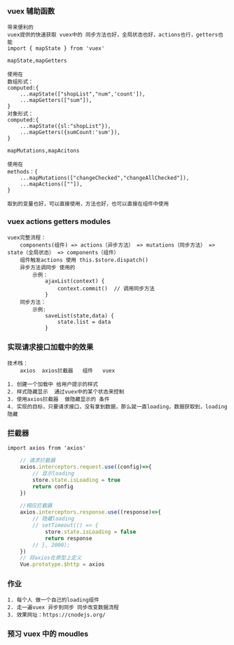 ### vuex 辅助函数
    带来便利的
    vuex提供的快速获取 vuex中的 同步方法也好，全局状态也好，actions也行，getters也能
    import { mapState } from 'vuex'

    mapState,mapGetters

    使用在
    数组形式：
    computed:{
        ...mapState(["shopList","num",'count']),
        ...mapGetters(["sum"]),
    }
    对象形式：
    computed:{
        ...mapState({sl:"shopList"}),
        ...mapGetters({sumCount:'sum'}),
    }

    mapMutations,mapAcitons

    使用在
    methods：{
        ...mapMutations(["changeChecked","changeAllChecked"]),
        ...mapActions([""]),
    }

    取到的变量也好，可以直接使用，方法也好，也可以直接在组件中使用
### vuex actions getters modules

    vuex完整流程：
        components(组件) => actions（异步方法） => mutations（同步方法） => state（全局状态） => components（组件）
        组件触发actions 使用 this.$store.dispatch()  
        异步方法调同步 使用的
            示例：
                ajaxList(context) {
                    context.commit()  // 调用同步方法
                }
        同步方法：
            示例:
                saveList(state,data) {
                    state.list = data
                }

### 实现请求接口加载中的效果

    技术栈：
        axios  axios拦截器   组件   vuex

    1. 创建一个加载中 给用户提示的样式
    2. 样式隐藏显示  通过vuex中的某个状态来控制
    3. 使用axios拦截器  做隐藏显示的 条件
    4. 实现的目标，只要请求接口，没有拿到数据，那么就一直loading，数据获取到，loading隐藏


### 拦截器
    import axios from 'axios'
```js
    // 请求拦截器
    axios.interceptors.request.use((config)=>{
        // 显示loading
        store.state.isLoading = true 
        return config
    })

    //相应拦截器
    axios.interceptors.response.use((response)=>{
        // 隐藏loading
        // setTimeout(() => {
            store.state.isLoading = false
            return response
        // }, 2000);
    })
    // 将axios在原型上定义
    Vue.prototype.$http = axios
```


### 作业
    1. 每个人 做一个自己的loading组件
    2. 走一遍vuex 异步到同步 同步改变数据流程
    3. 效果网址：https://cnodejs.org/
        

### 预习 vuex 中的 moudles

    